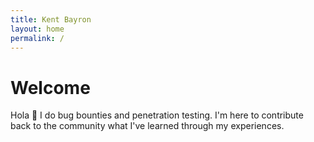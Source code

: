 ```yaml
---
title: Kent Bayron
layout: home
permalink: /
---
```


# Welcome

Hola 🤝 I do bug bounties and penetration testing. I'm here to contribute back to the community what I've learned through my experiences. 
